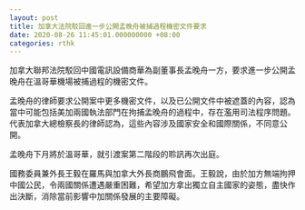 ```yaml
---
layout: post
title: 加拿大法院駁回進一步公開孟晚舟被捕過程機密文件要求
date: 2020-08-26 11:45:01.000000000 +08:00
categories: rthk
---
```


加拿大聯邦法院駁回中國電訊設備商華為副董事長孟晚舟一方，要求進一步公開孟晚舟在溫哥華機場被捕過程的機密文件。

孟晚舟的律師要求公開案中更多機密文件，以及已公開文件中被遮蓋的內容，認為當中可能包括美加兩國執法部門在拘捕孟晚舟的過程中，存在濫用司法程序問題。代表加拿大總檢察長的律師認為，這些內容涉及國家安全和國際關係，不同意公開。

孟晚舟下月將於溫哥華，就引渡案第二階段的聆訊再次出庭。

國務委員兼外長王毅在羅馬與加拿大外長商鵬飛會面。王毅說，由於加方無端拘押中國公民，令兩國關係遭遇嚴重困難，希望加方拿出獨立自主國家的姿態，盡快作出決斷，消除當前影響中加關係發展的主要障礙。
